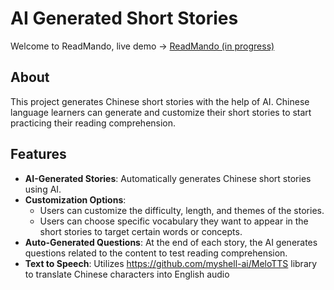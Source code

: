 # AI Generated Short Stories

Welcome to ReadMando, 
live demo -> [ReadMando (in progress)](https://dashing-pithivier-2c0a32.netlify.app/)

## About

This project generates Chinese short stories with the help of AI. Chinese language learners can generate and customize their short stories to start practicing their reading comprehension.

## Features
- **AI-Generated Stories**: Automatically generates Chinese short stories using AI.
- **Customization Options**: 
  - Users can customize the difficulty, length, and themes of the stories.
  - Users can choose specific vocabulary they want to appear in the short stories to target certain words or concepts.
- **Auto-Generated Questions**: At the end of each story, the AI generates questions related to the content to test reading comprehension.
- **Text to Speech**: Utilizes https://github.com/myshell-ai/MeloTTS library to translate Chinese characters into English audio
